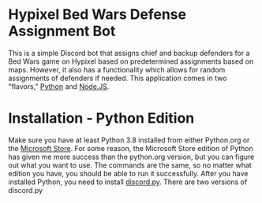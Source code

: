 # Hypixel Bed Wars Defense Assignment Bot
This is a simple Discord bot that assigns chief and backup defenders for a Bed Wars game on Hypixel based on predetermined assignments based on maps. However, it also has a functionality which allows for random assignments of defenders if needed. This application comes in two "flavors," [Python](https://www.python.org/) and [Node.JS](https://nodejs.org/en/).

# Installation - Python Edition
Make sure you have at least Python 3.8 installed from either Python.org or the [Microsoft Store](https://www.microsoft.com/en-us/p/python-38/9mssztt1n39l?activetab=pivot:overviewtab). For some reason, the Microsoft Store edition of Python has given me more success than the python.org version, but you can figure out what you want to use. The commands are the same, so no matter what edition you have, you should be able to run it successfully. After you have installed Python, you need to install [discord.py](https://pypi.org/project/discord.py/). There are two versions of discord.py
<!--stackedit_data:
eyJoaXN0b3J5IjpbMTQ5MzgwNTQwOV19
-->